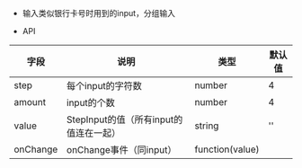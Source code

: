 - 输入类似银行卡号时用到的input，分组输入

- API

|字段          |说明         |类型 |默认值     
|--------------|-------------|---------|--------------|
| step      | 每个input的字符数       |number |4|
| amount     | input的个数      |   number |4|
| value     | StepInput的值（所有input的值连在一起）      |   string |''|
| onChange     | onChange事件（同input）      |   function(value) ||
